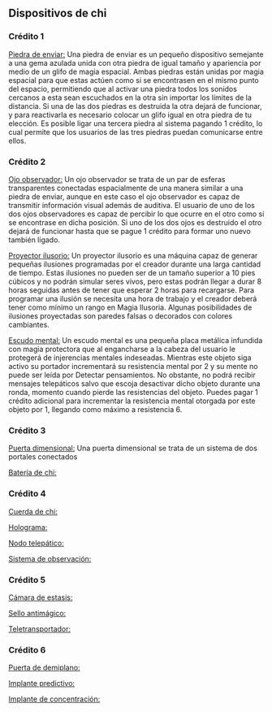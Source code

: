 ## Dispositivos de chi

### Crédito 1

<u>Piedra de enviar:</u> Una piedra de enviar es un pequeño dispositivo semejante a una gema azulada unida con otra piedra de igual tamaño y apariencia por medio de un glifo de magia espacial. Ambas piedras están unidas por magia espacial para que estas actúen como si se encontrasen en el mismo punto del espacio, permitiendo que al activar una piedra todos los sonidos cercanos a esta sean escuchados en la otra sin importar los límites de la distancia. Si una de las dos piedras es destruida la otra dejará de funcionar, y para reactivarla es necesario colocar un glifo igual en otra piedra de tu elección. Es posible ligar una tercera piedra al sistema pagando 1 crédito, lo cual permite que los usuarios de las tres piedras puedan comunicarse entre ellos.

### Crédito 2

<u>Ojo observador:</u> Un ojo observador se trata de un par de esferas transparentes conectadas espacialmente de una manera similar a una piedra de enviar, aunque en este caso el ojo observador es capaz de transmitir información visual además de auditiva. El usuario de uno de los dos ojos observadores es capaz de percibir lo que ocurre en el otro como si se encontrase en dicha posición. Si uno de los dos ojos es destruido el otro dejará de funcionar hasta que se pague 1 crédito para formar uno nuevo también ligado. 

<u>Proyector ilusorio:</u> Un proyector ilusorio es una máquina capaz de generar pequeñas ilusiones programadas por el creador durante una larga cantidad de tiempo. Estas ilusiones no pueden ser de un tamaño superior a 10 pies cúbicos y no podrán simular seres vivos, pero estas podrán llegar a durar 8 horas seguidas antes de tener que esperar 2 horas para recargarse. Para programar una ilusión se necesita una hora de trabajo y el creador deberá tener como mínimo un rango en Magia Ilusoria. Algunas posibilidades de ilusiones proyectadas son paredes falsas o decorados con colores cambiantes.

<u>Escudo mental:</u> Un escudo mental es una pequeña placa metálica infundida con magia protectora que al engancharse a la cabeza del usuario le protegerá de injerencias mentales indeseadas. Mientras este objeto siga activo su portador incrementará su resistencia mental por 2 y su mente no puede ser leída por Detectar pensamientos. No obstante, no podrá recibir mensajes telepáticos salvo que escoja desactivar dicho objeto durante una ronda, momento cuando pierde las resistencias del objeto. Puedes pagar 1 crédito adicional para incrementar la resistencia mental otorgada por este objeto por 1, llegando como máximo a resistencia 6.

### Crédito 3

<u>Puerta dimensional:</u> Una puerta dimensional se trata de un sistema de dos portales conectados

<u>Batería de chi:</u>

### Crédito 4

<u>Cuerda de chi:</u>

<u>Holograma:</u>

<u>Nodo telepático:</u>

<u>Sistema de observación:</u>

### Crédito 5

<u>Cámara de estasis:</u>

<u>Sello antimágico:</u> 

<u>Teletransportador:</u>

### Crédito 6

<u>Puerta de demiplano:</u>

<u>Implante predictivo:</u>

<u>Implante de concentración:</u>